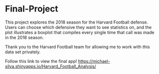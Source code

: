 # Final-Project

This project explores the 2018 season for the Harvard Football defense. Users can choose which defensive they want to see statistics on, and the plot illustrates a boxplot that compiles every single time that call was made in the 2018 season. 

Thank you to the Harvard Football team for allowing me to work with this data set privately.  

Follow this link to view the final app!
https://michael-silva.shinyapps.io/Harvard_Football_Analysis/
